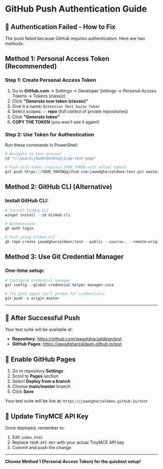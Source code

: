 # GitHub Push Authentication Guide

## 🔐 Authentication Failed - How to Fix

The push failed because GitHub requires authentication. Here are two methods:

## Method 1: Personal Access Token (Recommended)

### Step 1: Create Personal Access Token
1. Go to **GitHub.com** → Settings → Developer Settings → Personal Access Tokens → Tokens (classic)
2. Click **"Generate new token (classic)"**
3. Give it a name: `Extension Test Suite Token`
4. Select scopes: ✅ **repo** (full control of private repositories)
5. Click **"Generate token"**
6. **COPY THE TOKEN** (you won't see it again!)

### Step 2: Use Token for Authentication
Run these commands in PowerShell:

```powershell
# Navigate to your project
cd "c:\Users\jawad\Desktop\1\wp-test-page"

# Push with token (replace YOUR_TOKEN with actual token)
git push https://YOUR_TOKEN@github.com/jawadgharzaldeen/test.git master
```

## Method 2: GitHub CLI (Alternative)

### Install GitHub CLI:
```powershell
# Install GitHub CLI
winget install --id GitHub.cli

# Authenticate
gh auth login

# Push using GitHub CLI
gh repo create jawadgharzaldeen/test --public --source=. --remote=origin --push
```

## Method 3: Use Git Credential Manager

### One-time setup:
```powershell
# Configure credential manager
git config --global credential.helper manager-core

# Try push again (will prompt for credentials)
git push -u origin master
```

---

## 🚀 After Successful Push

Your test suite will be available at:
- **Repository**: https://github.com/jawadgharzaldeen/test
- **GitHub Pages**: https://jawadgharzaldeen.github.io/test

## 📝 Enable GitHub Pages

1. Go to repository **Settings**
2. Scroll to **Pages** section
3. Select **Deploy from a branch**
4. Choose **main/master** branch
5. Click **Save**

Your test suite will be live at: `https://jawadgharzaldeen.github.io/test`

## 🔧 Update TinyMCE API Key

Once deployed, remember to:
1. Edit `index.html`
2. Replace `YOUR-API-KEY` with your actual TinyMCE API key
3. Commit and push the change

---

**Choose Method 1 (Personal Access Token) for the quickest setup!**